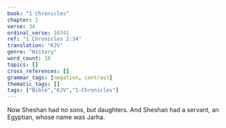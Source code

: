 ```yaml
---
book: "1 Chronicles"
chapter: 2
verse: 34
ordinal_verse: 10341
ref: "1 Chronicles 2:34"
translation: "KJV"
genre: "History"
word_count: 18
topics: []
cross_references: []
grammar_tags: [negation, contrast]
thematic_tags: []
tags: ["Bible","KJV","1-Chronicles"]
---
```

Now Sheshan had no sons, but daughters. And Sheshan had a servant, an Egyptian, whose name was Jarha.
